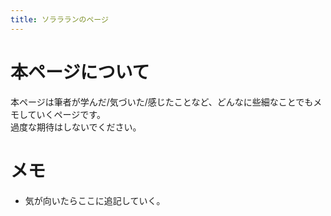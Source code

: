 ```yaml
---
title: ソララランのページ
---
```


# 本ページについて
本ページは筆者が学んだ/気づいた/感じたことなど、どんなに些細なことでもメモしていくページです。   
過度な期待はしないでください。

# メモ
- 気が向いたらここに追記していく。

